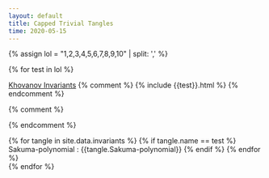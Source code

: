 ```yaml
---
layout: default
title: Capped Trivial Tangles
time: 2020-05-15
---
```

<script src="./jquery-3.4.1.min.js"></script>
<!-- <style>
    .column {
  float: left;
  width: 100.0%;
  padding: 5px;d
}

<!-- /* Clear floats after image containers */
.row::after {
  content: "";
  clear: both;
  display: table;
  width: 200%;
} -->
<!-- h1 {text-align: left;}
</style> --> 



{% assign lol = "1,2,3,4,5,6,7,8,9,10" | split: ',' %}

{% for test in lol %}

<div class="row">
  <a href="{{site.baseurl}}/KhT/examples/asimov/asimov_{{test}}_together.html">Khovanov Invariants</a>
{% comment %}
  {% include {{test}}.html %}
{% endcomment %}

{% comment %}
<!-- {% for item in site.static_files %}
{% if item.path contains test and item.path contains "png" %}
  <div class="column">
    <img src ="{{site.baseurl}}/{{ item.path }}" style="width:100%">
  </div>
{% endif %}
{% endfor %} -->
{% endcomment %}
</div>




{% for tangle in site.data.invariants %}
    {% if tangle.name == test %}
      Sakuma-polynomial : {{tangle.Sakuma-polynomial}}
    {% endif %} 
{% endfor %}    
{% endfor %}
